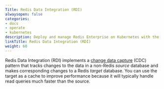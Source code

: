 ```yaml
---
Title: Redis Data Integration (RDI)
alwaysopen: false
categories:
- docs
- operate
- kubernetes
description: Deploy and manage Redis Enterprise on Kubernetes with the Redis Enterprise operator.
linkTitle: Redis Data Integration (RDI)
weight: 60
---
```


Redis Data Integration (RDI) implements a [change data capture](https://en.wikipedia.org/wiki/Change_data_capture) (CDC) pattern that tracks changes to the data in a
non-Redis *source* database and makes corresponding changes to a Redis
*target* database. You can use the target as a cache to improve performance
because it will typically handle read queries much faster than the source.